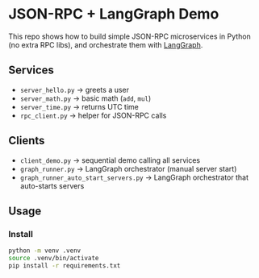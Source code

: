 # JSON-RPC + LangGraph Demo

This repo shows how to build simple JSON-RPC microservices in Python (no extra RPC libs),
and orchestrate them with [LangGraph](https://github.com/langchain-ai/langgraph).

## Services
- `server_hello.py` → greets a user
- `server_math.py` → basic math (`add`, `mul`)
- `server_time.py` → returns UTC time
- `rpc_client.py` → helper for JSON-RPC calls

## Clients
- `client_demo.py` → sequential demo calling all services
- `graph_runner.py` → LangGraph orchestrator (manual server start)
- `graph_runner_auto_start_servers.py` → LangGraph orchestrator that auto-starts servers

## Usage

### Install
```bash
python -m venv .venv
source .venv/bin/activate
pip install -r requirements.txt